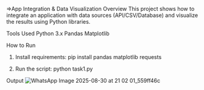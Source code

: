 =>App Integration & Data Visualization
Overview
This project shows how to integrate an application with data sources (API/CSV/Database) and visualize the results using Python libraries.

Tools Used
Python 3.x
Pandas
Matplotlib


How to Run
1. Install requirements:
pip install pandas matplotlib requests

2. Run the script:
python task1.py

Output
![WhatsApp Image 2025-08-30 at 21 02 01_559ff46c](https://github.com/user-attachments/assets/c6a674d3-2a52-4a22-8804-55c694e0bcc3)
